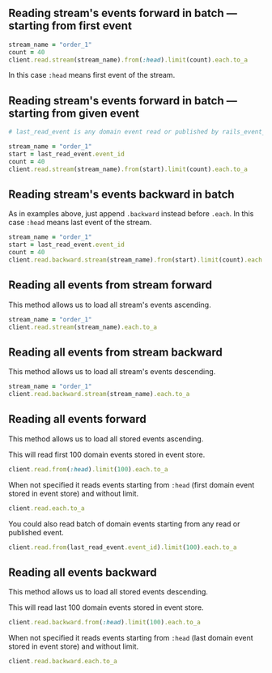 ## Reading stream's events forward in batch — starting from first event

```ruby
stream_name = "order_1"
count = 40
client.read.stream(stream_name).from(:head).limit(count).each.to_a
```

In this case `:head` means first event of the stream.

## Reading stream's events forward in batch — starting from given event

```ruby
# last_read_event is any domain event read or published by rails_event_store

stream_name = "order_1"
start = last_read_event.event_id
count = 40
client.read.stream(stream_name).from(start).limit(count).each.to_a
```

## Reading stream's events backward in batch

As in examples above, just append `.backward` instead before `.each`.
In this case `:head` means last event of the stream.

```ruby
stream_name = "order_1"
start = last_read_event.event_id
count = 40
client.read.backward.stream(stream_name).from(start).limit(count).each.to_a
```

## Reading all events from stream forward

This method allows us to load all stream's events ascending.

```ruby
stream_name = "order_1"
client.read.stream(stream_name).each.to_a
```

## Reading all events from stream backward

This method allows us to load all stream's events descending.

```ruby
stream_name = "order_1"
client.read.backward.stream(stream_name).each.to_a
```

## Reading all events forward

This method allows us to load all stored events ascending.

This will read first 100 domain events stored in event store.

```ruby
client.read.from(:head).limit(100).each.to_a
```

When not specified it reads events starting from `:head` (first domain event
stored in event store) and without limit.

```ruby
client.read.each.to_a
```

You could also read batch of domain events starting from any read or published event.

```ruby
client.read.from(last_read_event.event_id).limit(100).each.to_a
```

## Reading all events backward

This method allows us to load all stored events descending.

This will read last 100 domain events stored in event store.
```ruby
client.read.backward.from(:head).limit(100).each.to_a
```

When not specified it reads events starting from `:head` (last domain event
stored in event store) and without limit.

```ruby
client.read.backward.each.to_a
```